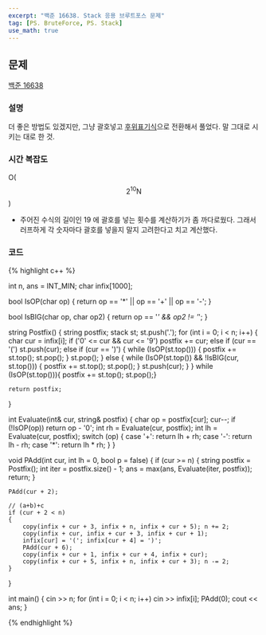 ```yaml
---
excerpt: "백준 16638. Stack 응용 브루트포스 문제"
tag: [PS. BruteForce, PS. Stack]
use_math: true
---
```


## 문제

[백준 16638](https://www.acmicpc.net/problem/16638)


### 설명

더 좋은 방법도 있겠지만, 그냥 괄호넣고 [후위표기식](https://mona04.github.io/posts/algorithm/boj-gold/BOJ-1918%29-%ED%9B%84%EC%9C%84-%ED%91%9C%EA%B8%B0%EC%8B%9D/)으로 전환해서 풀었다. 말 그대로 시키는 대로 한 것.



### 시간 복잡도

O($$ 2^10\mathrm{N} $$)
+ 주어진 수식의 길이인 19 에 괄호를 넣는 횟수를 계산하기가 좀 까다로웠다. 그래서 러프하게 각 숫자마다 괄호를 넣을지 말지 고려한다고 치고 계산했다.


### 코드

{% highlight c++ %}

int n, ans = INT_MIN;
char infix[1000];

bool IsOP(char op)
{
	return op == '*' || op == '+' || op == '-';
}

bool IsBIG(char op, char op2)
{
	return op == '*' && op2 != '*';
}

string Postfix()
{
	string postfix;
	stack<char> st; st.push('.');
	for (int i = 0; i < n; i++)
	{
		char cur = infix[i];
		if ('0' <= cur && cur <= '9') postfix += cur;
		else if (cur == '(') st.push(cur);
		else if (cur == ')')
		{
			while (IsOP(st.top()))
			{
				postfix += st.top(); st.pop();
			}
			st.pop();
		}
		else
		{
            while (IsOP(st.top()) && !IsBIG(cur, st.top()))
			{
				postfix += st.top(); st.pop();
			}
            st.push(cur);
		}
	}
	while (IsOP(st.top())){ postfix += st.top(); st.pop();}

	return postfix;
}

int Evaluate(int& cur, string& postfix)
{
	char op = postfix[cur];
	cur--;
	if (!IsOP(op)) return op - '0';
	int rh = Evaluate(cur, postfix);
	int lh = Evaluate(cur, postfix);
	switch (op)
	{
	case '+': return lh + rh;
	case '-': return lh - rh;
	case '*': return lh * rh;
	}
}

void PAdd(int cur, int lh = 0, bool p = false)
{
	if (cur >= n)
	{
		string postfix = Postfix();
		int iter = postfix.size() - 1;
		ans = max(ans, Evaluate(iter, postfix));
		return;
	}

	PAdd(cur + 2);

	// (a+b)+c
	if (cur + 2 < n)
	{
		copy(infix + cur + 3, infix + n, infix + cur + 5); n += 2;
		copy(infix + cur, infix + cur + 3, infix + cur + 1);
		infix[cur] = '('; infix[cur + 4] = ')';
		PAdd(cur + 6);
		copy(infix + cur + 1, infix + cur + 4, infix + cur);
		copy(infix + cur + 5, infix + n, infix + cur + 3); n -= 2;
	}
}

int main()
{
	cin >> n;
	for (int i = 0; i < n; i++)
		cin >> infix[i];
	PAdd(0);
	cout << ans;
}

{% endhighlight %}
